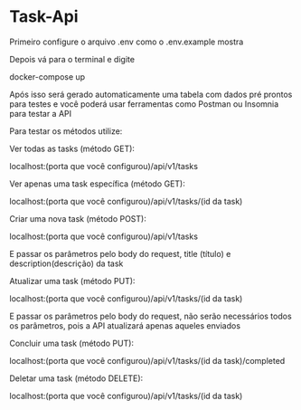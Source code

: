 # Task-Api

Primeiro configure o arquivo .env como o .env.example mostra

Depois vá para o terminal e digite

docker-compose up

Após isso será gerado automaticamente uma tabela com dados pré prontos para testes e você poderá usar ferramentas como Postman ou Insomnia para testar a API

Para testar os métodos utilize:

Ver todas as tasks (método GET):

localhost:(porta que você configurou)/api/v1/tasks

Ver apenas uma task específica (método GET):

localhost:(porta que você configurou)/api/v1/tasks/(id da task)


Criar uma nova task (método POST):

localhost:(porta que você configurou)/api/v1/tasks

E passar os parâmetros pelo body do request, title (título) e description(descrição) da task

Atualizar uma task (método PUT):

localhost:(porta que você configurou)/api/v1/tasks/(id da task)

E passar os parâmetros pelo body do request, não serão necessários todos os parâmetros, pois a API atualizará apenas aqueles enviados

Concluir uma task (método PUT):

localhost:(porta que você configurou)/api/v1/tasks/(id da task)/completed

Deletar uma task (método DELETE):

localhost:(porta que você configurou)/api/v1/tasks/(id da task)

